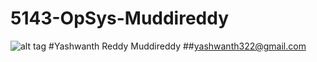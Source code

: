 # 5143-OpSys-Muddireddy
![alt tag](https://scontent-dfw1-1.xx.fbcdn.net/hphotos-xfa1/v/t1.0-9/11041758_838812192857811_5853546741752726339_n.jpg?oh=2a0b7687880ac8f732b1c142b3213379&oe=573A53A2)
#Yashwanth Reddy Muddireddy
##yashwanth322@gmail.com

